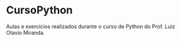 # CursoPython
Aulas e exercícios realizados durante o curso de Python do Prof. Luiz Otavio Miranda. 
